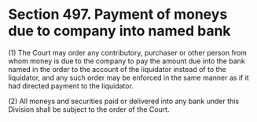 # Section 497. Payment of moneys due to company into named bank

\(1\) The Court may order any contributory, purchaser or other person from whom money is due to the company to pay the amount due into the bank named in the order to the account of the liquidator instead of to the liquidator, and any such order may be enforced in the same manner as if it had directed payment to the liquidator.

\(2\) All moneys and securities paid or delivered into any bank under this Division shall be subject to the order of the Court.

